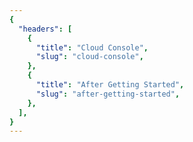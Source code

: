 ```yaml
---
{
  "headers": [
    {
      "title": "Cloud Console",
      "slug": "cloud-console",
    },
    {
      "title": "After Getting Started",
      "slug": "after-getting-started",
    },
  ],
}
---
```


<CloudEnOverview />